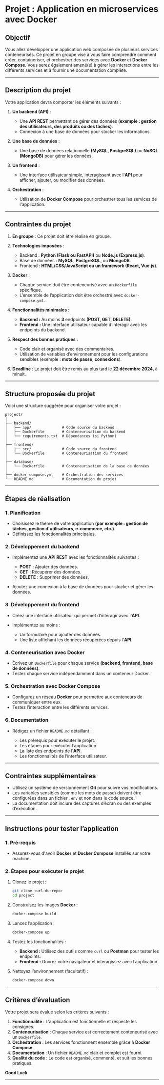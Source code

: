 
# Projet : Application en microservices avec Docker

## Objectif

Vous allez développer une application web composée de plusieurs services conteneurisés. Ce projet en groupe vise à vous faire comprendre comment créer, containeriser, et orchestrer des services avec **Docker** et **Docker Compose**. Vous serez également amené(e) à gérer les interactions entre les différents services et à fournir une documentation complète.

---

## Description du projet

Votre application devra comporter les éléments suivants :

1. **Un backend (API)** :

   - Une **API REST** permettant de gérer des données **(exemple : gestion des utilisateurs, des produits ou des tâches)**.
   - Connexion à une base de données pour stocker les informations.

2. **Une base de données** :
   
   - Une base de données relationnelle **(MySQL, PostgreSQL)** ou **NoSQL (MongoDB)** pour gérer les données.

3. **Un frontend** :
   
   - Une interface utilisateur simple, interagissant avec l'**API** pour afficher, ajouter, ou modifier des données.

4. **Orchestration** :
   
   - Utilisation de **Docker Compose** pour orchestrer tous les services de l'application.

---

## Contraintes du projet

1. **En groupe** : Ce projet doit être réalisé en groupe.
2. **Technologies imposées** :
   
   - Backend : **Python (Flask ou FastAPI)** ou **Node.js (Express.js)**.
   - Base de données : **MySQL**, **PostgreSQL**, ou **MongoDB**.
   - Frontend : **HTML/CSS/JavaScript ou un framework (React, Vue.js)**.

3. **Docker** :

   - Chaque service doit être conteneurisé avec un `Dockerfile` spécifique.
   - L’ensemble de l’application doit être orchestré avec `docker-compose.yml`.

4. **Fonctionnalités minimales** :

   - **Backend :** Au moins **3** endpoints **(POST, GET, DELETE)**.
   - **Frontend :** Une interface utilisateur capable d’interagir avec les endpoints du backend.

5. **Respect des bonnes pratiques** :

   - Code clair et organisé avec des commentaires.
   - Utilisation de variables d’environnement pour les configurations sensibles (exemple : **mots de passe**, **connexions**).

6. **Deadline** : Le projet doit être remis au plus tard le **22 décembre 2024**, à minuit.

---

## Structure proposée du projet

Voici une structure suggérée pour organiser votre projet :

```
project/
│
├── backend/
│   ├── app/              # Code source du backend
│   ├── Dockerfile        # Conteneurisation du backend
│   └── requirements.txt  # Dépendances (si Python)
│
├── frontend/
│   ├── src/              # Code source du frontend
│   └── Dockerfile        # Conteneurisation du frontend
│
├── database/
│   └── Dockerfile        # Conteneurisation de la base de données
│
├── docker-compose.yml    # Orchestration des services
└── README.md             # Documentation du projet
```

---

## Étapes de réalisation

### 1. Planification

- Choisissez le thème de votre application **(par exemple : gestion de tâches, gestion d'utilisateurs, e-commerce, etc.)**.
- Définissez les fonctionnalités principales.

### 2. Développement du backend

- Implémentez une **API REST** avec les fonctionnalités suivantes :

  - **POST** : Ajouter des données.
  - **GET** : Récupérer des données.
  - **DELETE** : Supprimer des données.

- Ajoutez une connexion à la base de données pour stocker et gérer les données.

### 3. Développement du frontend

- Créez une interface utilisateur qui permet d’interagir avec l’**API**.
- Implémentez au moins :

  - Un formulaire pour ajouter des données.
  - Une liste affichant les données récupérées depuis l'**API**.

### 4. Conteneurisation avec Docker

- Écrivez un `Dockerfile` pour chaque service **(backend, frontend, base de données)**.
- Testez chaque service indépendamment dans un conteneur Docker.

### 5. Orchestration avec Docker Compose

- Configurez un réseau **Docker** pour permettre aux conteneurs de communiquer entre eux.
- Testez l’interaction entre les différents services.

### 6. Documentation

- Rédigez un fichier `README.md` détaillant :

  - Les prérequis pour exécuter le projet.
  - Les étapes pour exécuter l’application.
  - La liste des endpoints de l’**API**.
  - Les fonctionnalités de l’interface utilisateur.

---

## Contraintes supplémentaires

- Utilisez un système de versionnement **Git** pour suivre vos modifications.
- Les variables sensibles (comme les mots de passe) doivent être configurées dans un fichier `.env` et non dans le code source.
- La documentation doit inclure des captures d’écran ou des exemples d’exécution.

---

## Instructions pour tester l’application

### 1. Pré-requis

- Assurez-vous d'avoir **Docker** et **Docker Compose** installés sur votre machine.

### 2. Étapes pour exécuter le projet

1. Clonez le projet :

   ```bash
   git clone <url-du-repo>
   cd project
   ```

2. Construisez les images **Docker** :

   ```bash
   docker-compose build
   ```

3. Lancez l’application :
   
   ```bash
   docker-compose up
   ```

4. Testez les fonctionnalités :
   
   - **Backend :** Utilisez des outils comme `curl` ou **Postman** pour tester les endpoints.
   - **Frontend :** Ouvrez votre navigateur et interagissez avec l’application.

5. Nettoyez l’environnement (facultatif) :
   
   ```bash
   docker-compose down
   ```

---

## Critères d’évaluation

Votre projet sera évalué selon les critères suivants :

1. **Fonctionnalité** : L'application est fonctionnelle et respecte les consignes.
2. **Conteneurisation** : Chaque service est correctement conteneurisé avec un `Dockerfile`.
3. **Orchestration** : Les services fonctionnent ensemble grâce à **Docker Compose**.
4. **Documentation** : Un fichier `README.md` clair et complet est fourni.
5. **Qualité du code** : Le code est organisé, commenté, et suit les bonnes pratiques.

**Good Luck**

---